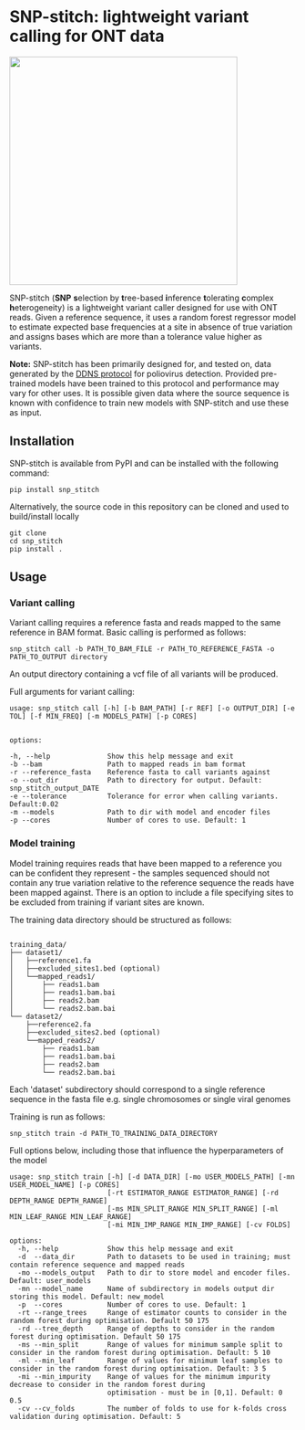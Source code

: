 
  

# SNP-stitch: lightweight variant calling for ONT data

<img src="./logo.png" width="400">

SNP-stitch (**SNP**  **s**election by **t**ree-based **i**nference **t**olerating **c**omplex **h**eterogeneity) is a lightweight variant caller designed for use with ONT reads. Given a reference sequence, it uses a random forest regressor model to estimate expected base frequencies at a site in absence of true variation and assigns bases which are more than a tolerance value higher as variants.

  

**Note:** SNP-stitch has been primarily designed for, and tested on, data generated by the [DDNS protocol](https://www.protocols.io/view/direct-detection-of-poliovirus-and-nanopore-sequen-rm7vzbyyxvx1/v6) for poliovirus detection. Provided pre-trained models have been trained to this protocol and performance may vary for other uses. It is possible given data where the source sequence is known with confidence to train new models with SNP-stitch and use these as input.

  

## Installation

SNP-stitch is available from PyPI and can be installed with the following command:

``
pip install snp_stitch
``

Alternatively, the source code in this repository can be cloned and used to build/install locally

````
git clone
cd snp_stitch
pip install .
````

## Usage

### Variant calling

Variant calling requires a reference fasta and reads mapped to the same reference in BAM format. Basic calling is performed as follows:

``
snp_stitch call -b PATH_TO_BAM_FILE -r PATH_TO_REFERENCE_FASTA -o PATH_TO_OUTPUT directory
``


An output directory containing a vcf file of all variants will be produced.

Full arguments for variant calling:

````
usage: snp_stitch call [-h] [-b BAM_PATH] [-r REF] [-o OUTPUT_DIR] [-e TOL] [-f MIN_FREQ] [-m MODELS_PATH] [-p CORES]

  
options:

-h, --help              Show this help message and exit
-b --bam                Path to mapped reads in bam format
-r --reference_fasta    Reference fasta to call variants against
-o --out_dir            Path to directory for output. Default: snp_stitch_output_DATE
-e --tolerance          Tolerance for error when calling variants. Default:0.02
-m --models             Path to dir with model and encoder files
-p --cores              Number of cores to use. Default: 1

````

  
### Model training

Model training requires reads that have been mapped to a reference you can be confident they represent - the samples sequenced should not contain any true variation relative to the reference sequence the reads have been mapped against. There is an option to include a file specifying sites to be excluded from training if variant sites are known.

The training data directory should be structured as follows:

````

training_data/
├── dataset1/
│ 	├──reference1.fa
│ 	├──excluded_sites1.bed (optional)
│ 	└──mapped_reads1/
│ 		├── reads1.bam
│ 		├── reads1.bam.bai
│ 		├── reads2.bam
│ 		└── reads2.bam.bai
└── dataset2/
	├──reference2.fa
	├──excluded_sites2.bed (optional)
	└──mapped_reads2/
		├── reads1.bam
		├── reads1.bam.bai
		├── reads2.bam
		└── reads2.bam.bai

````
Each 'dataset' subdirectory should correspond to a single reference sequence in the fasta file e.g. single chromosomes or single viral genomes

Training is run as follows:

``
snp_stitch train -d PATH_TO_TRAINING_DATA_DIRECTORY
``

Full options below, including those that influence the hyperparameters of the model

````
usage: snp_stitch train [-h] [-d DATA_DIR] [-mo USER_MODELS_PATH] [-mn USER_MODEL_NAME] [-p CORES]
                        [-rt ESTIMATOR_RANGE ESTIMATOR_RANGE] [-rd DEPTH_RANGE DEPTH_RANGE]
                        [-ms MIN_SPLIT_RANGE MIN_SPLIT_RANGE] [-ml MIN_LEAF_RANGE MIN_LEAF_RANGE]
                        [-mi MIN_IMP_RANGE MIN_IMP_RANGE] [-cv FOLDS]

options:
  -h, --help            Show this help message and exit
  -d  --data_dir        Path to datasets to be used in training; must contain reference sequence and mapped reads
  -mo --models_output   Path to dir to store model and encoder files. Default: user_models
  -mn --model_name      Name of subdirectory in models output dir storing this model. Default: new_model
  -p  --cores           Number of cores to use. Default: 1
  -rt --range_trees     Range of estimator counts to consider in the random forest during optimisation. Default 50 175
  -rd --tree_depth      Range of depths to consider in the random forest during optimisation. Default 50 175
  -ms --min_split       Range of values for minimum sample split to consider in the random forest during optimisation. Default: 5 10
  -ml --min_leaf        Range of values for minimum leaf samples to consider in the random forest during optimisation. Default: 3 5
  -mi --min_impurity    Range of values for the minimum impurity decrease to consider in the random forest during
                        optimisation - must be in [0,1]. Default: 0 0.5
  -cv --cv_folds        The number of folds to use for k-folds cross validation during optimisation. Default: 5
````
